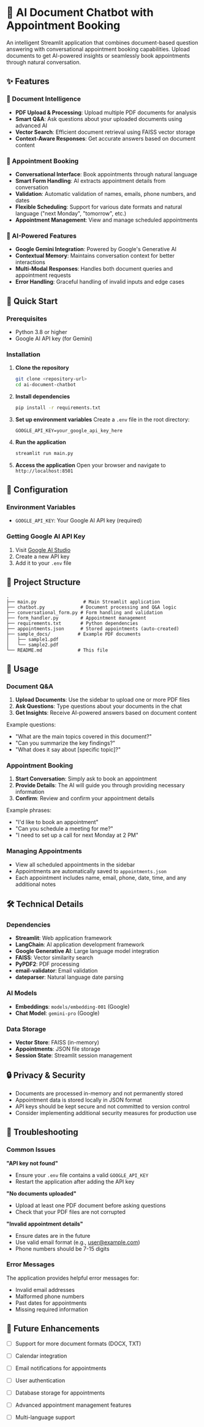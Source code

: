 # 🤖 AI Document Chatbot with Appointment Booking

An intelligent Streamlit application that combines document-based question answering with conversational appointment booking capabilities. Upload documents to get AI-powered insights or seamlessly book appointments through natural conversation.

## ✨ Features

### 📄 Document Intelligence
- **PDF Upload & Processing**: Upload multiple PDF documents for analysis
- **Smart Q&A**: Ask questions about your uploaded documents using advanced AI
- **Vector Search**: Efficient document retrieval using FAISS vector storage
- **Context-Aware Responses**: Get accurate answers based on document content

### 📅 Appointment Booking
- **Conversational Interface**: Book appointments through natural language
- **Smart Form Handling**: AI extracts appointment details from conversation
- **Validation**: Automatic validation of names, emails, phone numbers, and dates
- **Flexible Scheduling**: Support for various date formats and natural language ("next Monday", "tomorrow", etc.)
- **Appointment Management**: View and manage scheduled appointments

### 🧠 AI-Powered Features
- **Google Gemini Integration**: Powered by Google's Generative AI
- **Contextual Memory**: Maintains conversation context for better interactions
- **Multi-Modal Responses**: Handles both document queries and appointment requests
- **Error Handling**: Graceful handling of invalid inputs and edge cases

## 🚀 Quick Start

### Prerequisites
- Python 3.8 or higher
- Google AI API key (for Gemini)

### Installation

1. **Clone the repository**
   ```bash
   git clone <repository-url>
   cd ai-document-chatbot
   ```

2. **Install dependencies**
   ```bash
   pip install -r requirements.txt
   ```

3. **Set up environment variables**
   Create a `.env` file in the root directory:
   ```env
   GOOGLE_API_KEY=your_google_api_key_here
   ```

4. **Run the application**
   ```bash
   streamlit run main.py
   ```

5. **Access the application**
   Open your browser and navigate to `http://localhost:8501`

## 🔧 Configuration

### Environment Variables
- `GOOGLE_API_KEY`: Your Google AI API key (required)

### Getting Google AI API Key
1. Visit [Google AI Studio](https://makersuite.google.com/app/apikey)
2. Create a new API key
3. Add it to your `.env` file

## 📁 Project Structure

```
.
├── main.py                 # Main Streamlit application
├── chatbot.py             # Document processing and Q&A logic
├── conversational_form.py # Form handling and validation
├── form_handler.py        # Appointment management
├── requirements.txt       # Python dependencies
├── appointments.json      # Stored appointments (auto-created)
├── sample_docs/          # Example PDF documents
│   ├── sample1.pdf
│   └── sample2.pdf
└── README.md             # This file
```

## 🎯 Usage

### Document Q&A
1. **Upload Documents**: Use the sidebar to upload one or more PDF files
2. **Ask Questions**: Type questions about your documents in the chat
3. **Get Insights**: Receive AI-powered answers based on document content

Example questions:
- "What are the main topics covered in this document?"
- "Can you summarize the key findings?"
- "What does it say about [specific topic]?"

### Appointment Booking
1. **Start Conversation**: Simply ask to book an appointment
2. **Provide Details**: The AI will guide you through providing necessary information
3. **Confirm**: Review and confirm your appointment details

Example phrases:
- "I'd like to book an appointment"
- "Can you schedule a meeting for me?"
- "I need to set up a call for next Monday at 2 PM"

### Managing Appointments
- View all scheduled appointments in the sidebar
- Appointments are automatically saved to `appointments.json`
- Each appointment includes name, email, phone, date, time, and any additional notes

## 🛠️ Technical Details

### Dependencies
- **Streamlit**: Web application framework
- **LangChain**: AI application development framework
- **Google Generative AI**: Large language model integration
- **FAISS**: Vector similarity search
- **PyPDF2**: PDF processing
- **email-validator**: Email validation
- **dateparser**: Natural language date parsing

### AI Models
- **Embeddings**: `models/embedding-001` (Google)
- **Chat Model**: `gemini-pro` (Google)

### Data Storage
- **Vector Store**: FAISS (in-memory)
- **Appointments**: JSON file storage
- **Session State**: Streamlit session management

## 🔒 Privacy & Security

- Documents are processed in-memory and not permanently stored
- Appointment data is stored locally in JSON format
- API keys should be kept secure and not committed to version control
- Consider implementing additional security measures for production use

## 🚨 Troubleshooting

### Common Issues

**"API key not found"**
- Ensure your `.env` file contains a valid `GOOGLE_API_KEY`
- Restart the application after adding the API key

**"No documents uploaded"**
- Upload at least one PDF document before asking questions
- Check that your PDF files are not corrupted

**"Invalid appointment details"**
- Ensure dates are in the future
- Use valid email format (e.g., user@example.com)
- Phone numbers should be 7-15 digits

### Error Messages
The application provides helpful error messages for:
- Invalid email addresses
- Malformed phone numbers
- Past dates for appointments
- Missing required information



## 🔮 Future Enhancements

- [ ] Support for more document formats (DOCX, TXT)
- [ ] Calendar integration
- [ ] Email notifications for appointments
- [ ] User authentication
- [ ] Database storage for appointments
- [ ] Advanced appointment management features
- [ ] Multi-language support

